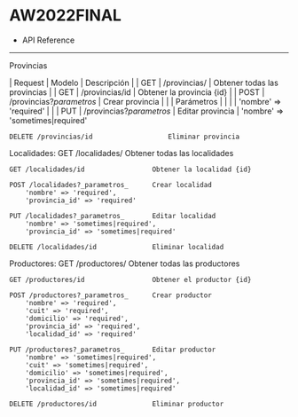 # AW2022FINAL

- API Reference
---------------

Provincias

| Request | Modelo | Descripción |
| GET | /provincias/ | Obtener todas las provincias |
| GET | /provincias/id | Obtener la provincia {id} |
| POST | /provincias?_parametros_ | Crear provincia |
| | Parámetros | |
| | 'nombre' => 'required' | |
| PUT | /provincias?_parametros_ | Editar provincia |
        'nombre' => 'sometimes|required'

    DELETE /provincias/id                   Eliminar provincia


Localidades:
    GET /localidades/                   Obtener todas las localidades

    GET /localidades/id                 Obtener la localidad {id}

    POST /localidades?_parametros_      Crear localidad
        'nombre' => 'required',
        'provincia_id' => 'required'

    PUT /localidades?_parametros_       Editar localidad
        'nombre' => 'sometimes|required',
        'provincia_id' => 'sometimes|required'

    DELETE /localidades/id              Eliminar localidad


Productores:
    GET /productores/                   Obtener todas las productores

    GET /productores/id                 Obtener el productor {id}

    POST /productores?_parametros_      Crear productor
        'nombre' => 'required',
        'cuit' => 'required',
        'domicilio' => 'required',
        'provincia_id' => 'required',
        'localidad_id' => 'required'

    PUT /productores?_parametros_       Editar productor
        'nombre' => 'sometimes|required',
        'cuit' => 'sometimes|required',
        'domicilio' => 'sometimes|required',
        'provincia_id' => 'sometimes|required',
        'localidad_id' => 'sometimes|required'

    DELETE /productores/id              Eliminar productor
